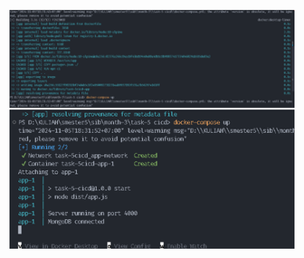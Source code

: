 ![alt text]({03D35609-7A2B-4BC2-B666-1C3DBD42E708}.png)
![alt text]({A150F44D-DE5D-4DAF-B140-530431C3E1CE}.png)